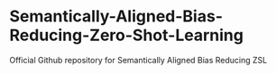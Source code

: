 # Semantically-Aligned-Bias-Reducing-Zero-Shot-Learning
Official Github repository for Semantically Aligned Bias Reducing ZSL
